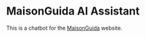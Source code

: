 # MaisonGuida AI Assistant

This is a chatbot for the [MaisonGuida](https://maisonguida.com) website.
